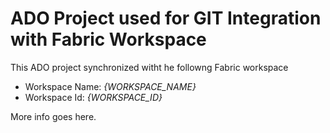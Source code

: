 ﻿# ADO Project used for GIT Integration with Fabric Workspace

This ADO project synchronized witht he followng Fabric workspace
 - Workspace Name: *{WORKSPACE_NAME}*
 - Workspace Id: *{WORKSPACE_ID}*

 More info goes here.